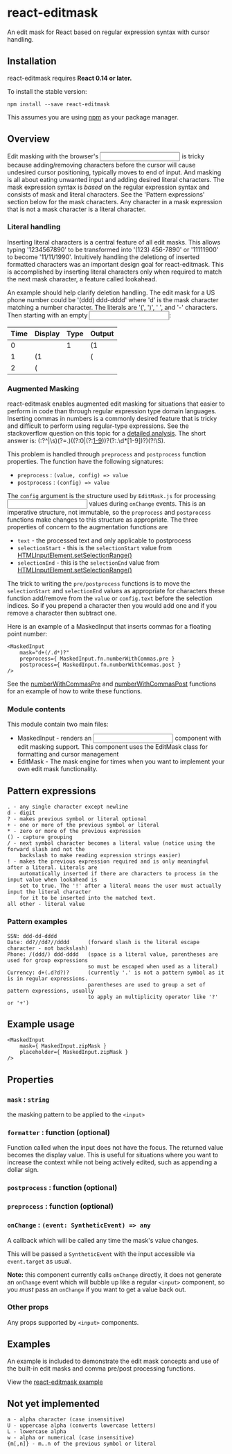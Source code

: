 react-editmask
=========================

An edit mask for React based on regular expression syntax with cursor handling.


## Installation

react-editmask requires **React 0.14 or later.**

To install the stable version:

```
npm install --save react-editmask
```

This assumes you are using [npm](https://www.npmjs.com/) as your package manager.


## Overview

Edit masking with the browser's <input> is tricky because adding/removing characters before the
cursor will cause undesired cursor positioning, typically moves to end of input. And masking is
all about eating unwanted input and adding desired literal characters. The mask expression
syntax is *based* on the regular expression syntax and consists of mask and literal characters.
See the 'Pattern expressions' section below for the mask characters. Any character in a mask
expression that is not a mask character is a literal character.


### Literal handling

Inserting literal characters is a central feature of all edit masks. This allows typing
'1234567890' to be transformed into '(123) 456-7890' or '11111900' to become '11/11/1990'.
Intuitively handling the deletiong of inserted formatted characters was an important design
goal for react-editmask. This is accomplished by inserting literal characters only when required
to match the next mask character, a feature called lookahead.

An example should help clarify deletion handling. The edit mask for a US phone number could be
'(ddd) ddd-dddd' where 'd' is the mask character matching a number character. The literals are
'(', ')', ' ', and '-' characters. Then starting with an empty <input>:

| Time | Display | Type   | Output |
|------|---------|--------|--------|
|   0  |         |  1     | (1     |
|   1  |   (1    |  <del> | (      |
|   2  |   (     |  <del> |        |


### Augmented Masking

react-editmask enables augmented edit masking for situations that easier to perform in code
than through regular expression type domain languages. Inserting commas in numbers is a
commonly desired feature that is tricky and difficult to perform using regular-type expressions.
See the stackoverflow question on this topic for a [detailed analysis](http://stackoverflow.com/a/5917250).
The short answer is: (:?^|\s)(?=.)((?:0|(?:[1-9](?:\d*|\d{0,2}(?:,\d{3})*)))?(?:\.\d*[1-9])?)(?!\S).

This problem is handled through `preprocess` and `postprocess` function properties. The function
have the following signatures:

- `preprocess` : `(value, config) => value`
- `postprocess` : `(config) => value`

The `config` argument is the structure used by `EditMask.js` for processing <input> values during
`onChange` events. This is an imperative structure, not immutable, so the `preprocess` and
`postprocess` functions make changes to this structure as appropriate. The three properties of
concern to the augmentation functions are

- `text` - the processed text and only applicable to postprocess
- `selectionStart` - this is the `selectionStart` value from [HTMLInputElement.setSelectionRange()](https://developer.mozilla.org/en-US/docs/Web/API/HTMLInputElement/setSelectionRange)
- `selectionEnd` - this is the `selectionEnd` value from [HTMLInputElement.setSelectionRange()](https://developer.mozilla.org/en-US/docs/Web/API/HTMLInputElement/setSelectionRange)

The trick to writing the `pre/postprocess` functions is to move the `selectionStart` and `selectionEnd`
values as appropriate for characters these function add/remove from the `value` or `config.text`
before the selection indices. So if you prepend a character then you would add one and if you remove
a character then subtract one.

Here is an example of a MaskedInput that inserts commas for a floating point number:

```
<MaskedInput
	mask="d+(/.d*)?"
	preprocess={ MaskedInput.fn.numberWithCommas.pre }
	postprocess={ MaskedInput.fn.numberWithCommas.post }
/>
```

See the [numberWithCommasPre](https://github.com/akrumel/react-editmask/blob/master/src/fn/numberWithCommasPre.js)
and [numberWithCommasPost](https://github.com/akrumel/react-editmask/blob/master/src/fn/numberWithCommasPost.js)
functions for an example of how to write these functions.

### Module contents

This module contain two main files:
* MaskedInput - renders an <input type='text' /> component with edit masking support. This component
	uses the EditMask class for formatting and cursor management
* EditMask - The mask engine for times when you want to implement your own edit mask functionality.

## Pattern expressions
	. - any single character except newline
	d - digit
	? - makes previous symbol or literal optional
	+ - one or more of the previous symbol or literal
	* - zero or more of the previous expression
	() - capture grouping
	/ - next symbol character becomes a literal value (notice using the forward slash and not the
	    backslash to make reading expression strings easier)
	! - makes the previous expression required and is only meaningful after a literal. Literals are
	    automatically inserted if there are characters to process in the input value when lookahead is
	    set to true. The '!' after a literal means the user must actually input the literal character
	    for it to be inserted into the matched text.
	all other - literal value

### Pattern examples
	SSN: ddd-dd-dddd
	Date: dd?//dd?//dddd      (forward slash is the literal escape character - not backslash)
	Phone: /(ddd/) ddd-dddd   (space is a literal value, parentheses are used for group expressions
		                      so must be escaped when used as a literal)
	Currency: d+(.d?d?)?      (currently '.' is not a pattern symbol as it is in regular expressions.
	                          parentheses are used to group a set of pattern expressions, usually
	                          to apply an multiplicity operator like '?' or '+')

## Example usage

```
<MaskedInput
	mask={ MaskedInput.zipMask }
	placeholder={ MaskedInput.zipMask }
/>
```

## Properties

### `mask` : `string`

the masking pattern to be applied to the `<input>`

### `formatter` : function (optional)

Function called when the input does not have the focus. The returned value becomes the display value.
This is useful for situations where you want to increase the context while not being actively edited,
such as appending a dollar sign.

### `postprocess` : function (optional)



### `preprocess` : function (optional)




### `onChange` : `(event: SyntheticEvent) => any`

A callback which will be called any time the mask's value changes.

This will be passed a `SyntheticEvent` with the input accessible via `event.target` as usual.

**Note:** this component currently calls `onChange` directly, it does not generate an `onChange` event which will bubble up like a regular `<input>` component, so you *must* pass an `onChange` if you want to get a value back out.

### Other props

Any props supported by `<input>` components.


## Examples

An example is included to demonstrate the edit mask concepts and use of the built-in edit masks
and comma pre/post processing functions.

View the [react-editmask example](https://akrumel.github.io/react-editmask/)


## Not yet implemented
	a - alpha character (case insensitive)
	U - uppercase alpha (converts lowercase letters)
	L - lowercase alpha
	w - alpha or numerical (case insensitive)
	{m[,n]} - m..n of the previous symbol or literal
